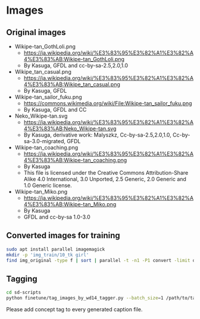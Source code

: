 
# Images

## Original images

- Wikipe-tan_GothLoli.png
    - <https://ja.wikipedia.org/wiki/%E3%83%95%E3%82%A1%E3%82%A4%E3%83%AB:Wikipe-tan_GothLoli.png>
    - By Kasuga, GFDL and cc-by-sa-2.5,2.0,1.0
- Wikipe_tan_casual.png
    - <https://ja.wikipedia.org/wiki/%E3%83%95%E3%82%A1%E3%82%A4%E3%83%AB:Wikipe_tan_casual.png>
    - By Kasuga, GFDL
- Wikipe-tan_sailor_fuku.png
    - <https://commons.wikimedia.org/wiki/File:Wikipe-tan_sailor_fuku.png>
    - By Kasuga, GFDL and CC
- Neko_Wikipe-tan.svg
    - <https://ja.wikipedia.org/wiki/%E3%83%95%E3%82%A1%E3%82%A4%E3%83%AB:Neko_Wikipe-tan.svg>
    - By Kasuga, derivative work: Malyszkz, Cc-by-sa-2.5,2.0,1.0, Cc-by-sa-3.0-migrated, GFDL
- Wikipe-tan_coaching.png
    - <https://ja.wikipedia.org/wiki/%E3%83%95%E3%82%A1%E3%82%A4%E3%83%AB:Wikipe-tan_coaching.png>
    - By Kasuga
    - This file is licensed under the Creative Commons Attribution-Share Alike 4.0 International, 3.0 Unported, 2.5 Generic, 2.0 Generic and 1.0 Generic license.
- Wikipe-tan_Miko.png
    - <https://ja.wikipedia.org/wiki/%E3%83%95%E3%82%A1%E3%82%A4%E3%83%AB:Wikipe-tan_Miko.png>
    - By Kasuga
    - GFDL and cc-by-sa 1.0-3.0

## Converted images for training

```bash
sudo apt install parallel imagemagick
mkdir -p 'img_train/10_tk girl'
find img_original -type f | sort | parallel -t -n1 -P1 convert -limit disk 0 -background white -alpha remove -alpha off -fuzz 5% -trim -resize 512x704 -gravity center -extent 512x704 {} '"img_train/10_tk girl/{#}.png"'
```

## Tagging

```bash
cd sd-scripts
python finetune/tag_images_by_wd14_tagger.py --batch_size=1 /path/to/target_dur
```

Please add concept tag to every generated caption file.
